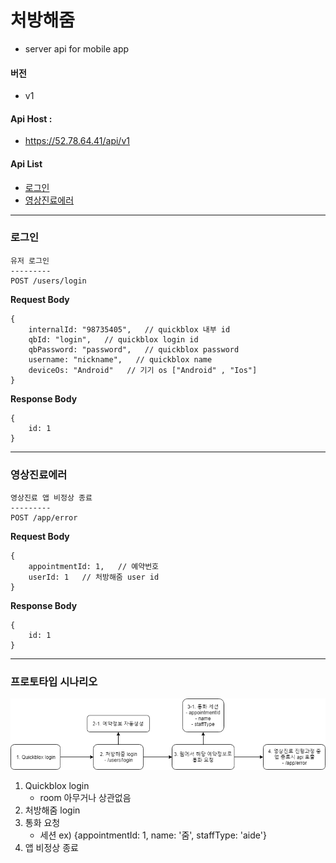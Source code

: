 # 처방해줌
* server api for mobile app

#### 버전
+ v1

#### Api Host : 
+ https://52.78.64.41/api/v1

#### Api List
* [로그인](#로그인)
* [영상진료에러](#영상진료에러)

***

### 로그인
```
유저 로그인
---------
POST /users/login
```

**Request Body**
```
{
    internalId: "98735405",   // quickblox 내부 id
    qbId: "login",   // quickblox login id
    qbPassword: "password",   // quickblox password
    username: "nickname",   // quickblox name
    deviceOs: "Android"   // 기기 os ["Android" , "Ios"]
}
```

**Response Body**
```
{
    id: 1
}
```

***

### 영상진료에러
```
영상진료 앱 비정상 종료
---------
POST /app/error
```

**Request Body**
```
{
    appointmentId: 1,   // 예약번호
    userId: 1   // 처방해줌 user id
} 
```

**Response Body**
```
{
    id: 1
}
```

***

### 프로토타입 시나리오

![테스트 시나리오](./video-scenario.png)

1. Quickblox login
    * room 아무거나 상관없음
2. 처방해줌 login
3. 통화 요청
    * 세션 ex) {appointmentId: 1, name: '줌', staffType: 'aide'}
4. 앱 비정상 종료